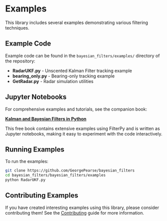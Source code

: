 # Examples

This library includes several examples demonstrating various filtering techniques.

## Example Code

Example code can be found in the `bayesian_filters/examples/` directory of the repository:

- **RadarUKF.py** - Unscented Kalman Filter tracking example
- **bearing_only.py** - Bearing-only tracking example
- **GetRadar.py** - Radar simulation utilities

## Jupyter Notebooks

For comprehensive examples and tutorials, see the companion book:

**[Kalman and Bayesian Filters in Python](https://github.com/rlabbe/Kalman-and-Bayesian-Filters-in-Python/)**

This free book contains extensive examples using FilterPy and is written as Jupyter notebooks, making it easy to experiment with the code interactively.

## Running Examples

To run the examples:

```bash
git clone https://github.com/GeorgePearse/bayesian_filters
cd bayesian_filters/bayesian_filters/examples
python RadarUKF.py
```

## Contributing Examples

If you have created interesting examples using this library, please consider contributing them! See the [Contributing](contributing.md) guide for more information.
